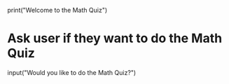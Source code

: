 print("Welcome to the Math Quiz")

# Ask user if they want to do the Math Quiz
input("Would you like to do the Math Quiz?")

